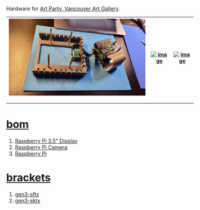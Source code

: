 Hardware for <a href="https://www.vanartgallery.bc.ca/events/may26artparty/">Art Party, Vancouver Art Gallery</a>.

| [![image](../images/may26-2.jpg)](#) | [![image](../images/may26-3.jpg)](#) | [![image](../images/may26-4.jpg)](#) |
| --- | --- | --- |

---

# [bom](../parts.md)

1. [Raspberry Pi 3.5" Display](../parts.md#raspberry-pi-35-display)
1. [Raspberry Pi Camera](../parts.md#raspberry-pi-camera)
1. [Raspberry Pi](../parts.md#raspberry-pi)

# [brackets](../brackets)

1. [gen3-sftx](../brackets/gen3-sftx/gen3-sftx.stl)
1. [gen3-sktx](../brackets/gen3-sktx/gen3-sktx.stl)

